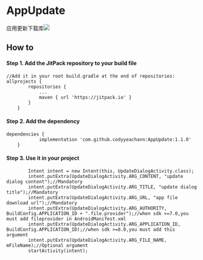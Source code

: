 # AppUpdate
应用更新下载库[![](https://jitpack.io/v/codyyeachann/AppUpdate.svg)](https://jitpack.io/#codyyeachann/AppUpdate)
## How to
#### Step 1. Add the JitPack repository to your build file
```
//Add it in your root build.gradle at the end of repositories:
allprojects {
		repositories {
			...
			maven { url 'https://jitpack.io' }
		}
	}
```
#### Step 2. Add the dependency
```
dependencies {
	        implementation 'com.github.codyyeachann:AppUpdate:1.1.0'
	}
```
#### Step 3. Use it in your project
```
        Intent intent = new Intent(this, UpdateDialogActivity.class);
        intent.putExtra(UpdateDialogActivity.ARG_CONTENT, "update dialog content");//Mandatory
        intent.putExtra(UpdateDialogActivity.ARG_TITLE, "update dialog title");//Mandatory
        intent.putExtra(UpdateDialogActivity.ARG_URL, "app file download url");//Mandatory
        intent.putExtra(UpdateDialogActivity.ARG_AUTHORITY, BuildConfig.APPLICATION_ID + ".file.provider");//when sdk >=7.0,you must add fileprovider in AndroidManifest.xml
        intent.putExtra(UpdateDialogActivity.ARG_APPLICATION_ID, BuildConfig.APPLICATION_ID);//when sdk >=8.0,you must add this argument
        intent.putExtra(UpdateDialogActivity.ARG_FILE_NAME, mFileName);//Optional argument
        startActivity(intent);
```
